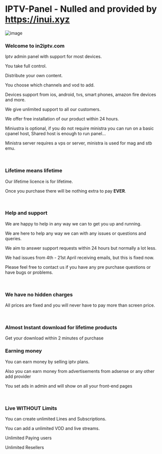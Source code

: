 # IPTV-Panel - Nulled and provided by https://inui.xyz 

<span class="banner-image">
                        <img src="https://in2iptv.com/themes/art/images/web-app.png" alt="image" class="img-responsive">
                    </span>

<div class="row"><div><div class="main-title">
                      <h3>Welcome to in2iptv.com                 </h3>
                      <div class="seperator"></div></div>
                 <p>Iptv admin panel with support for most devices.</p>
                 <p>You take full control.</p>
<p>Distribute your own content.</p>
                 <p>You choose which channels and vod to add.</p>
<p>Devices support from ios, android, tvs, smart phones, amazon fire devices and more.</p>
                 <p>We give unlimited support to all our customers.</p>
                 <p>We offer free installation of our product within 24 hours.                 </p>
                 <p>Miniustra is optional, if you do not require ministra you can run on a basic cpanel host, Shared host is enough to run panel...</p>
                 <p>Ministra server requires a vps or server,  ministra is used for mag and stb emu.</p>
                 <p>&nbsp;</p>
                 <div class="main-title">
                   <h3>Lifetime means lifetime</h3>
                      <div class="seperator"></div>
                      <p>Our lifetime licence is for lifetime.</p>
                      <p>Once you purchase there will be nothing  extra to pay <strong>EVER</strong>.</p>
                   <p>&nbsp;</p>
                 </div><div class="main-title">
                   <h3>Help and support</h3>
                   <div class="seperator"></div>
                      <p>We are happy to help in any way we can to get you up and running.</p>
                      <p>We are here to help any way we can with any issues or questions and queries.</p>
                      <p>We aim to answer support requests within 24 hours but normally a lot less.</p>
                      <p>We had issues from 4th - 21st April receiving emails, but this is fixed now.</p>
                      <p>Please feel free to contact us if you have any pre purchase questions or have bugs or problems.</p>
                      <div class="main-title">
                        <p>&nbsp;</p>
                      </div>
                   <div class="main-title">
                        <h3>We have no hidden charges</h3>
                        <div class="seperator"></div>
                        <p>All prices are fixed and you will never have to pay more than screen price. </p>
                      </div>
                      <div class="main-title">
                        <p>&nbsp;</p>
                      </div>
                      <div class="main-title">
                        <h3>Almost  Instant download for lifetime products</h3>
                        <div class="seperator"></div>
                        <p>Get your download within 2 minutes of purchase</p>
                      </div>
 <div class="main-title">
                        <h3>Earning money</h3>
                     <div class="seperator"></div>
                     <p>You can earn money by selling iptv plans.</p>
                        <p>Also you can earn money from advertisements from adsense or any other add provider</p>
                        <p>You set ads in admin and will show on all your front-end pages</p>
                     </div>
<p>&nbsp;</p></div>
                 <div class="col-md-7 col-sm-6 col-xs-12"> <div class="main-title">
                      <h3>Live WITHOUT Limits</h3>
                      <div class="seperator"></div>
                    </div>
                    <p class="li1">You can create unlimited Lines and Subscriptions.</p>
                    <p class="li1">You can add a unlimited  VOD and live streams.</p>
                    <p class="li1">Unlimited Paying users</p>
                    <p class="li1">Unlimited Resellers</p>
 
